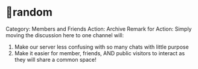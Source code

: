 # 🤠random

Category: Members and Friends
Action: Archive
Remark for Action: Simply moving the discussion here to one channel will: 
1. Make our server less confusing with so many chats with little purpose
2. Make it easier for member, friends, AND public visitors to interact as they will share a common space!